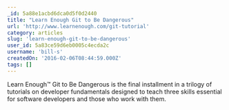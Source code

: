 ```yaml
---
_id: 5a88e1acbd6dca0d5f0d2440
title: "Learn Enough Git to Be Dangerous"
url: 'http://www.learnenough.com/git-tutorial'
category: articles
slug: 'learn-enough-git-to-be-dangerous'
user_id: 5a83ce59d6eb0005c4ecda2c
username: 'bill-s'
createdOn: '2016-02-06T08:44:59.000Z'
tags: []
---
```


Learn Enough™ Git to Be Dangerous is the final installment in a trilogy of tutorials on developer fundamentals designed to teach three skills essential for software developers and those who work with them.
